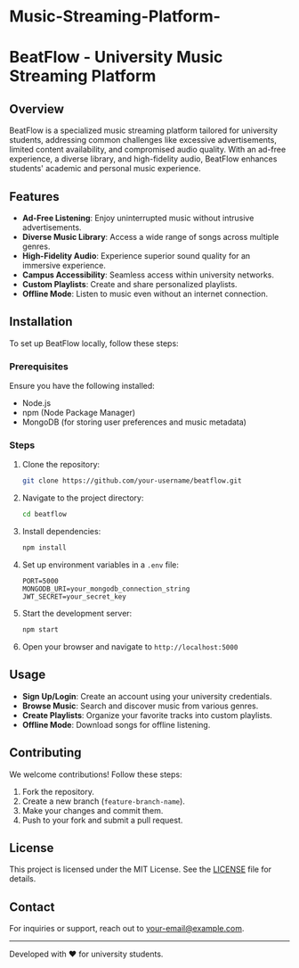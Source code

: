 # Music-Streaming-Platform-
# BeatFlow - University Music Streaming Platform

## Overview
BeatFlow is a specialized music streaming platform tailored for university students, addressing common challenges like excessive advertisements, limited content availability, and compromised audio quality. With an ad-free experience, a diverse library, and high-fidelity audio, BeatFlow enhances students' academic and personal music experience.

## Features
- **Ad-Free Listening**: Enjoy uninterrupted music without intrusive advertisements.
- **Diverse Music Library**: Access a wide range of songs across multiple genres.
- **High-Fidelity Audio**: Experience superior sound quality for an immersive experience.
- **Campus Accessibility**: Seamless access within university networks.
- **Custom Playlists**: Create and share personalized playlists.
- **Offline Mode**: Listen to music even without an internet connection.

## Installation
To set up BeatFlow locally, follow these steps:

### Prerequisites
Ensure you have the following installed:
- Node.js
- npm (Node Package Manager)
- MongoDB (for storing user preferences and music metadata)

### Steps
1. Clone the repository:
   ```sh
   git clone https://github.com/your-username/beatflow.git
   ```
2. Navigate to the project directory:
   ```sh
   cd beatflow
   ```
3. Install dependencies:
   ```sh
   npm install
   ```
4. Set up environment variables in a `.env` file:
   ```env
   PORT=5000
   MONGODB_URI=your_mongodb_connection_string
   JWT_SECRET=your_secret_key
   ```
5. Start the development server:
   ```sh
   npm start
   ```
6. Open your browser and navigate to `http://localhost:5000`

## Usage
- **Sign Up/Login**: Create an account using your university credentials.
- **Browse Music**: Search and discover music from various genres.
- **Create Playlists**: Organize your favorite tracks into custom playlists.
- **Offline Mode**: Download songs for offline listening.

## Contributing
We welcome contributions! Follow these steps:
1. Fork the repository.
2. Create a new branch (`feature-branch-name`).
3. Make your changes and commit them.
4. Push to your fork and submit a pull request.

## License
This project is licensed under the MIT License. See the [LICENSE](LICENSE) file for details.

## Contact
For inquiries or support, reach out to [your-email@example.com](mailto:your-email@example.com).

---
Developed with ❤️ for university students.
